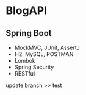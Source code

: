 # BlogAPI

## Spring Boot

- MockMVC, JUnit, AssertJ
- H2, MySQL, POSTMAN
- Lombok
- Spring Security
- RESTful

update branch >> test
